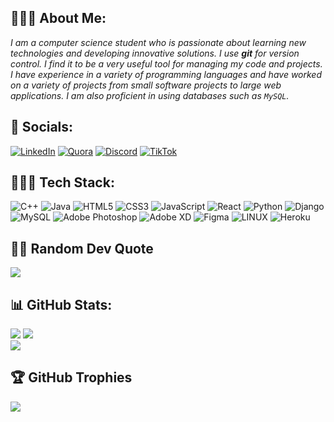 ## 👨🏼‍🎓 About Me:
_I am a computer science student who is passionate about learning new technologies and developing innovative solutions. I use **git** for version control. I find it to be a very useful tool for managing my code and projects. I have experience in a variety of programming languages and have worked on a variety of projects from small software projects to large web applications. I am also proficient in using databases such as `MySQL`._


## 📱 Socials:
[![LinkedIn](https://img.shields.io/badge/LinkedIn-%230077B5.svg?logo=linkedin&logoColor=white)](https://linkedin.com/in/hanna-abebe-2245841ba) [![Quora](https://img.shields.io/badge/Quora-%23B92B27.svg?logo=Quora&logoColor=white)](https://quora.com/profile/Hannah-6933) [![Discord](https://img.shields.io/badge/Discord-%237289DA.svg?logo=discord&logoColor=white)](https://discord.gg/HannaH#0011) [![TikTok](https://img.shields.io/badge/TikTok-%23000000.svg?logo=TikTok&logoColor=white)](https://tiktok.com/@hannah_abebe)

## 👩🏽‍💻 Tech Stack:
![C++](https://img.shields.io/badge/c++-%2300599C.svg?style=flat&logo=c%2B%2B&logoColor=white) ![Java](https://img.shields.io/badge/java-%23ED8B00.svg?style=flat&logo=java&logoColor=white) ![HTML5](https://img.shields.io/badge/html5-%23E34F26.svg?style=flat&logo=html5&logoColor=white) ![CSS3](https://img.shields.io/badge/css3-%231572B6.svg?style=flat&logo=css3&logoColor=white) ![JavaScript](https://img.shields.io/badge/javascript-%23323330.svg?style=flat&logo=javascript&logoColor=%23F7DF1E) ![React](https://img.shields.io/badge/react-%2320232a.svg?style=flat&logo=react&logoColor=%2361DAFB) ![Python](https://img.shields.io/badge/python-3670A0?style=flat&logo=python&logoColor=ffdd54) ![Django](https://img.shields.io/badge/django-%23092E20.svg?style=flat&logo=django&logoColor=white) ![MySQL](https://img.shields.io/badge/mysql-%2300f.svg?style=flat&logo=mysql&logoColor=white) ![Adobe Photoshop](https://img.shields.io/badge/adobephotoshop-%2331A8FF.svg?style=flat&logo=adobephotoshop&logoColor=white) ![Adobe XD](https://img.shields.io/badge/Adobe%20XD-470137?style=flat&logo=Adobe%20XD&logoColor=#FF61F6) 	![Figma](https://img.shields.io/badge/figma-%23F24E1E.svg?style=flat&logo=figma&logoColor=white) ![LINUX](https://img.shields.io/badge/Linux-FCC624?style=flat&logo=linux&logoColor=black) ![Heroku](https://img.shields.io/badge/heroku-%23430098.svg?style=flat&logo=heroku&logoColor=white)

## ✍🏼 Random Dev Quote
![](https://quotes-github-readme.vercel.app/api?type=vertical&theme=radical)

## 📊 GitHub Stats:
![](https://github-readme-stats.vercel.app/api?username=hannahabebe&theme=radical&hide_border=true&include_all_commits=true&count_private=false)
![](https://github-readme-stats.vercel.app/api/top-langs/?username=hannahabebe&theme=radical&hide_border=true&include_all_commits=true&count_private=false&layout=compact)<br/>
![](https://github-readme-streak-stats.herokuapp.com/?user=hannahabebe&theme=radical&hide_border=true)

## 🏆 GitHub Trophies
![](https://github-profile-trophy.vercel.app/?username=hannahabebe&theme=radical&no-frame=true&no-bg=false&margin-w=10)


<!-- Proudly created with GPRM ( https://gprm.itsvg.in ) -->
